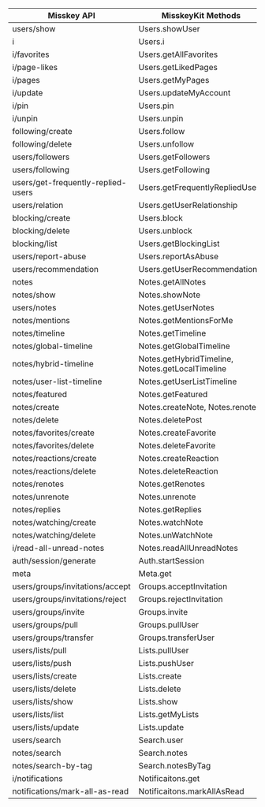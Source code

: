 |Misskey API|MisskeyKit Methods|
|---|---|
|users/show|Users.showUser|
|i|Users.i|
|i/favorites|Users.getAllFavorites|
|i/page-likes|Users.getLikedPages|
|i/pages|Users.getMyPages|
|i/update|Users.updateMyAccount|
|i/pin|Users.pin|
|i/unpin|Users.unpin|
|following/create|Users.follow|
|following/delete|Users.unfollow|
|users/followers|Users.getFollowers|
|users/following|Users.getFollowing|
|users/get-frequently-replied-users|Users.getFrequentlyRepliedUsers|
|users/relation|Users.getUserRelationship|
|blocking/create|Users.block|
|blocking/delete|Users.unblock|
|blocking/list|Users.getBlockingList|
|users/report-abuse|Users.reportAsAbuse|
|users/recommendation|Users.getUserRecommendation|
|notes|Notes.getAllNotes|
|notes/show|Notes.showNote|
|users/notes|Notes.getUserNotes|
|notes/mentions|Notes.getMentionsForMe|
|notes/timeline|Notes.getTimeline|
|notes/global-timeline|Notes.getGlobalTimeline|
|notes/hybrid-timeline|Notes.getHybridTimeline, Notes.getLocalTimeline|
|notes/user-list-timeline|Notes.getUserListTimeline|
|notes/featured|Notes.getFeatured|
|notes/create|Notes.createNote, Notes.renote|
|notes/delete|Notes.deletePost|
|notes/favorites/create|Notes.createFavorite|
|notes/favorites/delete|Notes.deleteFavorite|
|notes/reactions/create|Notes.createReaction|
|notes/reactions/delete|Notes.deleteReaction|
|notes/renotes|Notes.getRenotes|
|notes/unrenote|Notes.unrenote|
|notes/replies|Notes.getReplies|
|notes/watching/create|Notes.watchNote|
|notes/watching/delete|Notes.unWatchNote|
|i/read-all-unread-notes|Notes.readAllUnreadNotes|
|auth/session/generate|Auth.startSession|
|meta|Meta.get|
|users/groups/invitations/accept|Groups.acceptInvitation|
|users/groups/invitations/reject|Groups.rejectInvitation|
|users/groups/invite|Groups.invite|
|users/groups/pull|Groups.pullUser|
|users/groups/transfer|Groups.transferUser|
|users/lists/pull|Lists.pullUser|
|users/lists/push|Lists.pushUser|
|users/lists/create|Lists.create|
|users/lists/delete|Lists.delete|
|users/lists/show|Lists.show|
|users/lists/list|Lists.getMyLists|
|users/lists/update|Lists.update|
|users/search|Search.user|
|notes/search|Search.notes|
|notes/search-by-tag|Search.notesByTag|
|i/notifications|Notificaitons.get|
|notifications/mark-all-as-read|Notificaitons.markAllAsRead|
